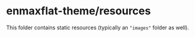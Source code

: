 # enmaxflat-theme/resources

This folder contains static resources (typically an `"images"` folder as well).
